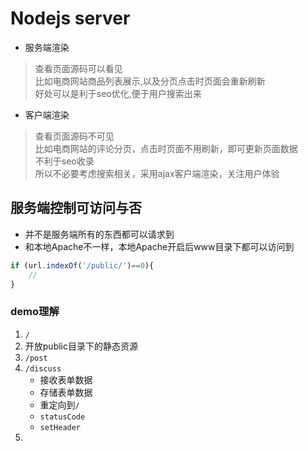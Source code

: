 # Nodejs server

- 服务端渲染
> 查看页面源码可以看见  
> 比如电商网站商品列表展示,以及分页点击时页面会重新刷新  
> 好处可以是利于seo优化,便于用户搜索出来

- 客户端渲染
> 查看页面源码不可见  
> 比如电商网站的评论分页，点击时页面不用刷新，即可更新页面数据  
> 不利于seo收录  
> 所以不必要考虑搜索相关，采用ajax客户端渲染，关注用户体验


## 服务端控制可访问与否
- 并不是服务端所有的东西都可以请求到
- 和本地Apache不一样，本地Apache开启后www目录下都可以访问到
```js
if (url.indexOf('/public/')==0){
    //
}
```


### demo理解
1. `/`
2. 开放public目录下的静态资源
3. `/post`
4. `/discuss`
    - 接收表单数据
    - 存储表单数据
    - 重定向到`/`
    - `statusCode`
    - `setHeader`
5. 